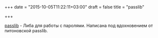 +++
date = "2015-10-05T11:22:11+03:00"
draft = false
title = "passlib"

+++

<p><a href="https://github.com/hlandau/passlib">passlib</a>&nbsp;- Либа для работы с паролями. Написана под вдохновением от питоновской&nbsp;passlib.</p>

